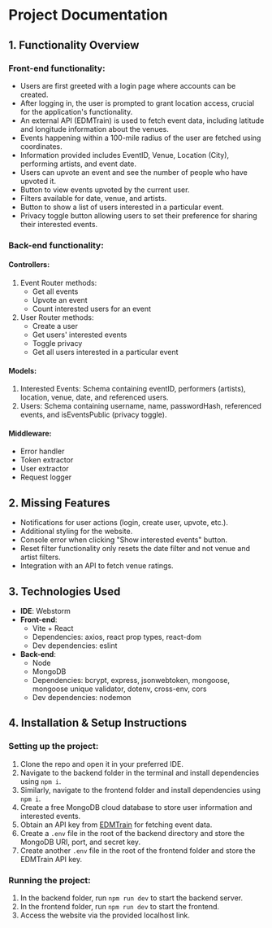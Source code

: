 # Project Documentation

## 1. Functionality Overview

### Front-end functionality:

- Users are first greeted with a login page where accounts can be created.
- After logging in, the user is prompted to grant location access, crucial for the application's functionality.
- An external API (EDMTrain) is used to fetch event data, including latitude and longitude information about the venues.
- Events happening within a 100-mile radius of the user are fetched using coordinates.
- Information provided includes EventID, Venue, Location (City), performing artists, and event date.
- Users can upvote an event and see the number of people who have upvoted it.
- Button to view events upvoted by the current user.
- Filters available for date, venue, and artists.
- Button to show a list of users interested in a particular event.
- Privacy toggle button allowing users to set their preference for sharing their interested events.

### Back-end functionality:

#### Controllers:
1. Event Router methods:
   - Get all events
   - Upvote an event
   - Count interested users for an event
2. User Router methods:
   - Create a user
   - Get users' interested events
   - Toggle privacy
   - Get all users interested in a particular event

#### Models:
1. Interested Events: Schema containing eventID, performers (artists), location, venue, date, and referenced users.
2. Users: Schema containing username, name, passwordHash, referenced events, and isEventsPublic (privacy toggle).

#### Middleware:
- Error handler
- Token extractor
- User extractor
- Request logger

## 2. Missing Features

- Notifications for user actions (login, create user, upvote, etc.).
- Additional styling for the website.
- Console error when clicking "Show interested events" button.
- Reset filter functionality only resets the date filter and not venue and artist filters.
- Integration with an API to fetch venue ratings.

## 3. Technologies Used

- **IDE**: Webstorm
- **Front-end**:
  - Vite + React
  - Dependencies: axios, react prop types, react-dom
  - Dev dependencies: eslint
- **Back-end**:
  - Node
  - MongoDB
  - Dependencies: bcrypt, express, jsonwebtoken, mongoose, mongoose unique validator, dotenv, cross-env, cors
  - Dev dependencies: nodemon

## 4. Installation & Setup Instructions

### Setting up the project:

1. Clone the repo and open it in your preferred IDE.
2. Navigate to the backend folder in the terminal and install dependencies using `npm i`.
3. Similarly, navigate to the frontend folder and install dependencies using `npm i`.
4. Create a free MongoDB cloud database to store user information and interested events.
5. Obtain an API key from [EDMTrain](https://edmtrain.com/developer-api) for fetching event data.
6. Create a `.env` file in the root of the backend directory and store the MongoDB URI, port, and secret key.
7. Create another `.env` file in the root of the frontend folder and store the EDMTrain API key.

### Running the project:

1. In the backend folder, run `npm run dev` to start the backend server.
2. In the frontend folder, run `npm run dev` to start the frontend.
3. Access the website via the provided localhost link.
